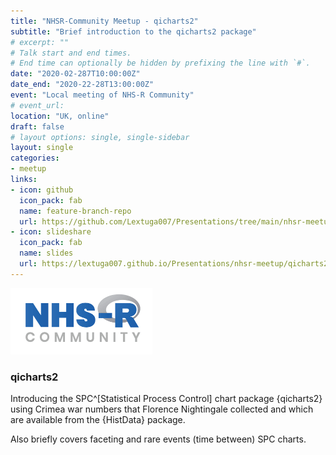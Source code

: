 ```yaml
---
title: "NHSR-Community Meetup - qicharts2"
subtitle: "Brief introduction to the qicharts2 package"
# excerpt: ""
# Talk start and end times.
# End time can optionally be hidden by prefixing the line with `#`.
date: "2020-02-287T10:00:00Z"
date_end: "2020-22-28T13:00:00Z"
event: "Local meeting of NHS-R Community"
# event_url: 
location: "UK, online"
draft: false
# layout options: single, single-sidebar
layout: single
categories:
- meetup
links:
- icon: github
  icon_pack: fab
  name: feature-branch-repo
  url: https://github.com/Lextuga007/Presentations/tree/main/nhsr-meetup
- icon: slideshare
  icon_pack: fab
  name: slides
  url: https://lextuga007.github.io/Presentations/nhsr-meetup/qicharts2.html#1
---
```


![NHS-R Community](featured.png)

### qicharts2

Introducing the SPC^[Statistical Process Control] chart package {qicharts2} using Crimea war numbers that Florence Nightingale collected and which are available from the {HistData} package.

Also briefly covers faceting and rare events (time between) SPC charts.
